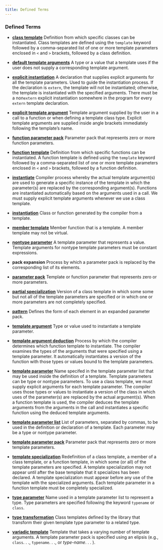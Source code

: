 ```yaml
---
title: Defined Terms
---
```


<h3 id="filepos4548885">Defined Terms</h3><ul><li><p><a href="154-16.1._defining_a_template.html#filepos4193364" id="filepos4549024"><strong>class template</strong></a> Definition from which specific classes can be instantiated. Class templates are defined using the <code>template</code> keyword followed by a comma-separated list of one or more template parameters enclosed in <code>&lt;</code> and <code>&gt;</code> brackets, followed by a class definition.</p></li><li><p><a href="154-16.1._defining_a_template.html#filepos4272100" id="filepos4549642"><strong>default template arguments</strong></a> A type or a value that a template uses if the user does not supply a corresponding template argument.</p></li><li><p><a href="154-16.1._defining_a_template.html#filepos4302470" id="filepos4549932"><strong>explicit instantiation</strong></a> A declaration that supplies explicit arguments for all the template parameters. Used to guide the instantiation process. If the declaration is <code>extern</code>, the template will not be instantiated; otherwise, the template is instantiated with the specified arguments. There must be a non<code>extern</code> explicit instantiation somewhere in the program for every <code>extern</code> template declaration.</p></li><li><p><a href="155-16.2._template_argument_deduction.html#filepos4346395" id="filepos4550678"><strong>explicit template argument</strong></a> Template argument supplied by the user in a call to a function or when defining a template class type. Explicit template arguments are supplied inside angle brackets immediately following the template’s name.</p></li><li><p><a href="157-16.4._variadic_templates.html#filepos4465521" id="filepos4551081"><strong>function parameter pack</strong></a> Parameter pack that represents zero or more function parameters.</p></li><li><p><a href="154-16.1._defining_a_template.html#filepos4156704" id="filepos4551331"><strong>function template</strong></a> Definition from which specific functions can be instantiated. A function template is defined using the <code>template</code> keyword followed by a comma-separated list of one or more template parameters enclosed in <code>&lt;</code> and <code>&gt;</code> brackets, followed by a function definition.</p></li><li><p><a href="154-16.1._defining_a_template.html#filepos4161538" id="filepos4551960"><strong>instantiate</strong></a> Compiler process whereby the actual template argument(s) are used to generate a specific instance of the template in which the parameter(s) are replaced by the corresponding argument(s). Functions are instantiated automatically based on the arguments used in a call. We must supply explicit template arguments whenever we use a class template.</p></li><li><p><a id="filepos4552477"></a><a href="154-16.1._defining_a_template.html#filepos4164596" id="filepos4552485"><strong>instantiation</strong></a> Class or function generated by the compiler from a template.</p></li><li><p><a href="154-16.1._defining_a_template.html#filepos4284048" id="filepos4552721"><strong>member template</strong></a> Member function that is a template. A member template may not be virtual.</p></li><li><p><a href="154-16.1._defining_a_template.html#filepos4169325" id="filepos4552972"><strong>nontype parameter</strong></a> A template parameter that represents a value. Template arguments for nontype template parameters must be constant expressions.</p></li><li><p><strong>pack expansion</strong> Process by which a parameter pack is replaced by the corresponding list of its elements.</p></li><li><p><a href="157-16.4._variadic_templates.html#filepos4465258" id="filepos4553506"><strong>parameter pack</strong></a> Template or function parameter that represents zero or more parameters.</p></li><li><p><a href="158-16.5._template_specializations.html#filepos4534290" id="filepos4553754"><strong>partial specialization</strong></a> Version of a class template in which some some but not all of the template parameters are specified or in which one or more parameters are not completely specified.</p></li><li><p><a href="157-16.4._variadic_templates.html#filepos4483236" id="filepos4554103"><strong>pattern</strong></a> Defines the form of each element in an expanded parameter pack.</p></li><li><p><a href="154-16.1._defining_a_template.html#filepos4159089" id="filepos4554336"><strong>template argument</strong></a> Type or value used to instantiate a template parameter.</p></li><li><p><a href="155-16.2._template_argument_deduction.html#filepos4324590" id="filepos4554571"><strong>template argument deduction</strong></a> Process by which the compiler determines which function template to instantiate. The compiler examines the types of the arguments that were specified using a template parameter. It automatically instantiates a version of the function with those types or values bound to the template parameters.</p></li><li><p><a href="154-16.1._defining_a_template.html#filepos4157851" id="filepos4555055"><strong>template parameter</strong></a> Name specifed in the template parameter list that may be used inside the definition of a template. Template parameters can be type or nontype parameters. To use a class template, we must supply explicit arguments for each template parameter. The compiler uses those types or values to instantiate a version of the class in which uses of the parameter(s) are replaced by the actual argument(s). When a function template is used, the compiler deduces the template arguments from the arguments in the call and instantiates a specific function using the deduced template arguments.</p></li><li><p><a href="154-16.1._defining_a_template.html#filepos4157718" id="filepos4555813"><strong>template parameter list</strong></a> List of parameters, separated by commas, to be used in the definition or declaration of a template. Each parameter may be a type or nontype parameter.</p></li><li><p><a href="157-16.4._variadic_templates.html#filepos4465377" id="filepos4556149"><strong>template parameter pack</strong></a> Parameter pack that represents zero or more template parameters.</p></li><li><p><a href="158-16.5._template_specializations.html#filepos4512451" id="filepos4556399"><strong>template specialization</strong></a> Redefinition of a class template, a member of a class template, or a function template, in which some (or all) of the template parameters are specified. A template specialization may not appear until after the base template that it specializes has been declared. A template specialization must appear before any use of the template with the specialized arguments. Each template parameter in a function template must be completely specialized.</p></li><li><p><a href="154-16.1._defining_a_template.html#filepos4164949" id="filepos4557027"><strong>type parameter</strong></a> Name used in a template parameter list to represent a type. Type parameters are specified following the keyword <code>typename</code> or <code>class</code>.</p></li><li><p><a href="155-16.2._template_argument_deduction.html#filepos4360331" id="filepos4557460"><strong>type transformation</strong></a> Class templates defined by the library that transform their given template type parameter to a related type.</p></li><li><p><a href="157-16.4._variadic_templates.html#filepos4465063" id="filepos4557750"><strong>variadic template</strong></a> Template that takes a varying number of template arguments. A template parameter pack is specified using an elipsis (e.g., <code>class</code>. . ., <code>typename</code>. . ., or <em>type-name</em>. . . ).</p></li>
 
</ul>
